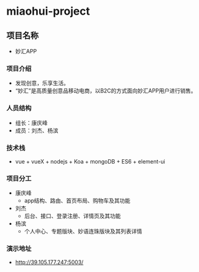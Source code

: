# miaohui-project

## 项目名称
* 妙汇APP

### 项目介绍
* 发现创意，乐享生活。
* “妙汇”是高质量创意品移动电商，以B2C的方式面向妙汇APP用户进行销售。

### 人员结构
* 组长：康庆峰
* 成员：刘杰、杨滨

### 技术栈
* vue + vueX + nodejs + Koa + mongoDB + ES6 + element-ui

### 项目分工
* 康庆峰
    * app结构、路由、首页布局、购物车及其功能
* 刘杰
    * 后台、接口、登录注册、详情页及其功能
* 杨滨
    * 个人中心、专题版块、妙语连珠版块及其列表详情

### 演示地址
* http://39.105.177.247:5003/


